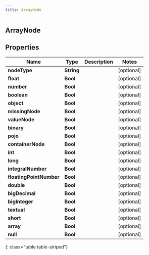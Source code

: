 ```yaml
---
title: ArrayNode
---
```

## ArrayNode

## Properties

|Name | Type | Description | Notes|
|------------ | ------------- | ------------- | -------------|
| **nodeType** | **String** |  | [optional] |
| **float** | **Bool** |  | [optional] |
| **number** | **Bool** |  | [optional] |
| **boolean** | **Bool** |  | [optional] |
| **object** | **Bool** |  | [optional] |
| **missingNode** | **Bool** |  | [optional] |
| **valueNode** | **Bool** |  | [optional] |
| **binary** | **Bool** |  | [optional] |
| **pojo** | **Bool** |  | [optional] |
| **containerNode** | **Bool** |  | [optional] |
| **int** | **Bool** |  | [optional] |
| **long** | **Bool** |  | [optional] |
| **integralNumber** | **Bool** |  | [optional] |
| **floatingPointNumber** | **Bool** |  | [optional] |
| **double** | **Bool** |  | [optional] |
| **bigDecimal** | **Bool** |  | [optional] |
| **bigInteger** | **Bool** |  | [optional] |
| **textual** | **Bool** |  | [optional] |
| **short** | **Bool** |  | [optional] |
| **array** | **Bool** |  | [optional] |
| **null** | **Bool** |  | [optional] |
{: class="table table-striped"}


